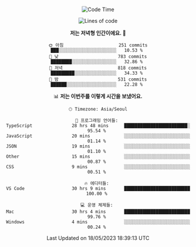 <div align="center">

<br />

 <!--START_SECTION:waka-->
![Code Time](http://img.shields.io/badge/Code%20Time-591%20hrs%2031%20mins-blue)

![Lines of code](https://img.shields.io/badge/%EC%A0%80%EB%8A%94%20%EC%97%AC%ED%83%9C%EA%B9%8C%EC%A7%80%20-2.8%20million%20%EC%A4%84%EC%9D%98%20%EC%BD%94%EB%93%9C%EB%A5%BC%20%EC%9E%91%EC%84%B1%ED%96%88%EC%96%B4%EC%9A%94.-blue)

**저는 저녁형 인간이에요. 🦉** 

```text
🌞 아침                     251 commits         ███░░░░░░░░░░░░░░░░░░░░░░   10.53 % 
🌆 낮　                     783 commits         ████████░░░░░░░░░░░░░░░░░   32.86 % 
🌃 저녁                     818 commits         █████████░░░░░░░░░░░░░░░░   34.33 % 
🌙 밤　                     531 commits         ██████░░░░░░░░░░░░░░░░░░░   22.28 % 
```


📊 **저는 이번주를 이렇게 시간을 보냈어요.** 

```text
🕑︎ Timezone: Asia/Seoul

💬 프로그래밍 언어들: 
TypeScript               28 hrs 48 mins      ████████████████████████░   95.54 % 
JavaScript               20 mins             ░░░░░░░░░░░░░░░░░░░░░░░░░   01.14 % 
JSON                     19 mins             ░░░░░░░░░░░░░░░░░░░░░░░░░   01.10 % 
Other                    15 mins             ░░░░░░░░░░░░░░░░░░░░░░░░░   00.87 % 
CSS                      9 mins              ░░░░░░░░░░░░░░░░░░░░░░░░░   00.51 % 

🔥 에디터들: 
VS Code                  30 hrs 9 mins       █████████████████████████   100.00 % 

💻 운영 체제들: 
Mac                      30 hrs 4 mins       █████████████████████████   99.76 % 
Windows                  4 mins              ░░░░░░░░░░░░░░░░░░░░░░░░░   00.24 % 
```


 Last Updated on 18/05/2023 18:39:13 UTC
<!--END_SECTION:waka-->

</div>
